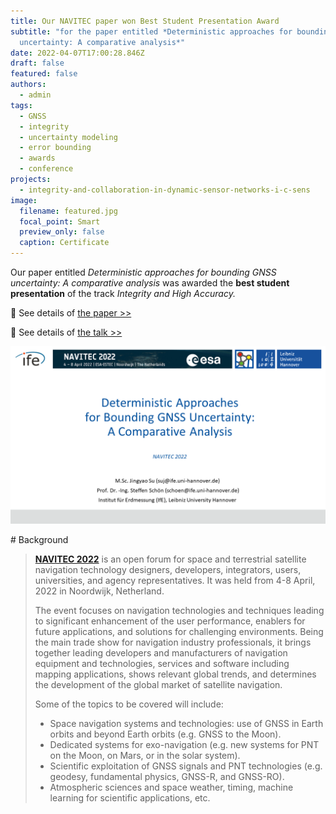 ```yaml
---
title: Our NAVITEC paper won Best Student Presentation Award
subtitle: "for the paper entitled *Deterministic approaches for bounding GNSS
  uncertainty: A comparative analysis*"
date: 2022-04-07T17:00:28.846Z
draft: false
featured: false
authors:
  - admin
tags:
  - GNSS
  - integrity
  - uncertainty modeling
  - error bounding
  - awards
  - conference
projects:
  - integrity-and-collaboration-in-dynamic-sensor-networks-i-c-sens
image:
  filename: featured.jpg
  focal_point: Smart
  preview_only: false
  caption: Certificate
---
```

Our paper entitled *Deterministic approaches for bounding GNSS uncertainty: A comparative analysis* was awarded the **best student presentation** of the track *Integrity and High Accuracy.*

:page_with_curl: See details of [the paper >>](/publication/deterministic-approaches-for-bounding-gnss-uncertainty-a-comparative-analysis/)

:movie_camera: See details of [the talk >>](/talk/deterministic-approaches-for-bounding-gnss-uncertainty-a-comparative-analysis/)

![](featured_navitecpre.png "Our presentation")

\# Background

> **[NAVITEC 2022](https://atpi.eventsair.com/navitec-2022/)** is an open forum for space and terrestrial satellite navigation technology designers, developers, integrators, users, universities, and agency representatives. It was held from 4-8 April, 2022 in Noordwijk, Netherland. 
>
> The event focuses on navigation technologies and techniques leading to significant enhancement of the user performance, enablers for future applications, and solutions for challenging environments. Being the main trade show for navigation industry professionals, it brings together leading developers and manufacturers of navigation equipment and technologies, services and software including mapping applications, shows relevant global trends, and determines the development of the global market of satellite navigation.
>
> Some of the topics to be covered will include:
>
> * Space navigation systems and technologies: use of GNSS in Earth orbits and beyond Earth orbits (e.g. GNSS to the Moon).
> * Dedicated systems for exo-navigation (e.g. new systems for PNT on the Moon, on Mars, or in the solar system).
> * Scientific exploitation of GNSS signals and PNT technologies (e.g. geodesy, fundamental physics, GNSS-R, and GNSS-RO).
> * Atmospheric sciences and space weather, timing, machine learning for scientific applications, etc.